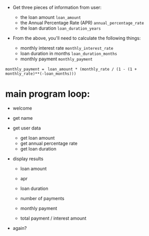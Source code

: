 - Get three pieces of information from user:
  - the loan amount `loan_amount`
  - the Annual Percentage Rate (APR) `annual_percentage_rate`
  - the loan duration `loan_duration_years`

- From the above, you'll need to calculate the following things:
  - monthly interest rate `monthly_interest_rate`
  - loan duration in months `loan_duration_months`
  - monthly payment `monthly_payment`

`monthly_payment = `
`loan_amount * (monthly_rate / (1 - (1 + monthly_rate)**(-loan_months)))`

# main program loop:
- welcome
- get name

- get user data
  - get loan amount
  - get annual percentage rate
  - get loan duration

- display results
  - loan amount
  - apr
  - loan duration

  - number of payments
  - monthly payment
  - total payment / interest amount


- again?
